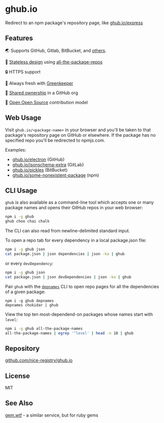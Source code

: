 # ghub.io

Redirect to an npm package's repository page, like [ghub.io/express](https://ghub.io/express)

## Features

🌏 Supports GitHub, Gitlab, BitBucket, and [others](https://github.com/nice-registry/all-the-package-repos/pull/6).  

🚀 [Stateless design](https://12factor.net/processes) using [all-the-package-repos](https://ghub.io/all-the-package-repos)  

🔒 HTTPS support

🌴 Always fresh with [Greenkeeper](https://greenkeeper.io/)  

👫 [Shared ownership](https://github.com/nice-registry/about#readme) in a GitHub org  

🙌 [Open Open Source](https://github.com/nice-registry/about#contributing) contribution model  

## Web Usage

Visit `ghub.io/<package-name>` in your browser and you'll be taken to that 
package's repository page on GitHub or elsewhere. If the package has no 
specified repo you'll be redirected to npmjs.com.

Examples:

- [ghub.io/electron](https://ghub.io/electron) (GitHub)
- [ghub.io/jsonschema-extra](https://ghub.io/jsonschema-extra) (GitLab)
- [ghub.io/pickles](https://ghub.io/pickles) (BitBucket)
- [ghub.io/some-nonexistent-package](https://ghub.io/some-nonexistent-package) (npm)

## CLI Usage

`ghub` is also available as a command-line tool which accepts one or many
package names and opens their GitHub repos in your web browser:

```sh
npm i -g ghub
ghub choo chai chalk
```

The CLI can also read from newline-delimited standard input.

To open a repo tab for every dependency in a local package.json file:

```sh
npm i -g ghub json
cat package.json | json dependencies | json -ka | ghub
```

or every `devDependency`:

```sh
npm i -g ghub json
cat package.json | json devDependencies | json -ka | ghub
```

Pair `ghub` with the [`depnames`](https://github.com/nice-registry/depnames)
CLI to open repo pages for all the dependencies of a given package:

```
npm i -g ghub depnames
depnames chokidar | ghub
```

View the top ten most-dependend-on packages whose names start with `level`:

```sh
npm i -g ghub all-the-package-names
all-the-package-names | egrep '^level' | head -n 10 | ghub
```

## Repository

[github.com/nice-registry/ghub.io](https://github.com/nice-registry/ghub.io#readme)

## License

MIT
## See Also

[gem.wtf](https://gem.wtf) - a similar service, but for ruby gems